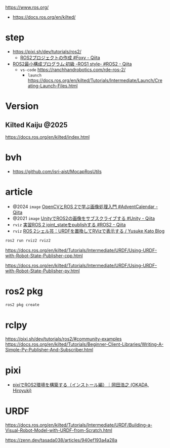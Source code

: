 https://www.ros.org/

- https://docs.ros.org/en/kilted/

# step

- https://pixi.sh/dev/tutorials/ros2/
  - [ROS2プロジェクトの作成 #Foxy - Qiita](https://qiita.com/NeK/items/1d13d41bd0565e8da854)
- [ROS2最小構成プログラム:初級 -ROS1 style- #ROS2 - Qiita](https://qiita.com/NeK/items/c9ba8aa3a005087762e2)
  - `vs-code` https://ranchhandrobotics.com/rde-ros-2/
    - `launch` https://docs.ros.org/en/kilted/Tutorials/Intermediate/Launch/Creating-Launch-Files.html

# Version

## Kilted Kaiju @2025

https://docs.ros.org/en/kilted/index.html

# bvh

- https://github.com/isri-aist/MocapRosUtils

# article

- @2024 `image` [OpenCVとROS 2で学ぶ画像処理入門 #AdventCalendar - Qiita](https://qiita.com/ASAKA-219/items/ec17eaf4a7f4cc104dc6)
- @2021 `image` [UnityでROS2の画像をサブスクライブする #Unity - Qiita](https://qiita.com/sfc_nakanishi_lab/items/78294038542a386739fd)
- `rviz` [実習ROS 2 joint_stateをpublishする #ROS2 - Qiita](https://qiita.com/s-kitajima/items/89d7e82a0a5b34925e5f)
- `rviz` [ROS 2シェル芸：URDFを置換してRVizで表示する / Yusuke Kato Blog](https://yusukekato.jp/html/2024/1201.html)

```sh
ros2 run rviz2 rviz2
```

https://docs.ros.org/en/kilted/Tutorials/Intermediate/URDF/Using-URDF-with-Robot-State-Publisher-cpp.html

https://docs.ros.org/en/kilted/Tutorials/Intermediate/URDF/Using-URDF-with-Robot-State-Publisher-py.html

# ros2 pkg

```sh
ros2 pkg create
```

# rclpy

https://pixi.sh/dev/tutorials/ros2/#community-examples
https://docs.ros.org/en/kilted/Tutorials/Beginner-Client-Libraries/Writing-A-Simple-Py-Publisher-And-Subscriber.html

# pixi

- [pixiでROS2環境を構築する（インストール編）｜岡田浩之 (OKADA, Hiroyuki)](https://note.com/hiroyuki_okada/n/n619b16943f0a)

# URDF

https://docs.ros.org/en/kilted/Tutorials/Intermediate/URDF/Building-a-Visual-Robot-Model-with-URDF-from-Scratch.html

https://zenn.dev/tasada038/articles/940ef193a4a28a
